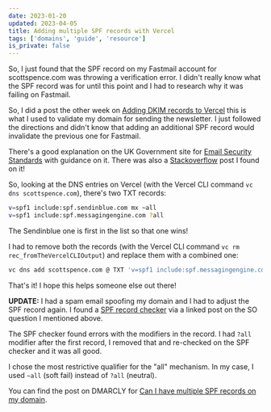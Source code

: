 ```yaml
---
date: 2023-01-20
updated: 2023-04-05
title: Adding multiple SPF records with Vercel
tags: ['domains', 'guide', 'resource']
is_private: false
---
```


So, I just found that the SPF record on my Fastmail account for
scottspence.com was throwing a verification error. I didn't really
know what the SPF record was for until this point and I had to
research why it was failing on Fastmail.

So, I did a post the other week on [Adding DKIM records to Vercel]
this is what I used to validate my domain for sending the newsletter.
I just followed the directions and didn't know that adding an
additional SPF record would invalidate the previous one for Fastmail.

There's a good explanation on the UK Government site for [Email
Security Standards] with guidance on it. There was also a
[Stackoverflow] post I found on it!

So, looking at the DNS entries on Vercel (with the Vercel CLI command
`vc dns scottspence.com`), there's two TXT records:

<!-- cSpell:ignore messagingengine -->

```bash
v=spf1 include:spf.sendinblue.com mx ~all
v=spf1 include:spf.messagingengine.com ?all
```

The Sendinblue one is first in the list so that one wins!

I had to remove both the records (with the Vercel CLI command
`vc rm rec_fromTheVercelCLIOutput`) and replace them with a combined
one:

```bash
vc dns add scottspence.com @ TXT 'v=spf1 include:spf.messagingengine.com include:spf.sendinblue.com mx ~all'
```

That's it! I hope this helps someone else out there!

**UPDATE:** I had a spam email spoofing my domain and I had to adjust
the SPF record again. I found a [SPF record checker] via a linked post
on the SO question I mentioned above.

The SPF checker found errors with the modifiers in the record. I had
`?all` modifier after the first record, I removed that and re-checked
on the SPF checker and it was all good.

I chose the most restrictive qualifier for the "all" mechanism. In my
case, I used `~all` (soft fail) instead of `?all` (neutral).

You can find the post on DMARCLY for [Can I have multiple SPF records
on my domain].

<!-- Links -->

[stackoverflow]: https://stackoverflow.com/a/51001395
[email security standards]:
  https://www.gov.uk/government/publications/email-security-standards/sender-policy-framework-spf
[adding dkim records to vercel]:
  https://scottspence.com/posts/adding-dkim-records-to-vercel
[can i have multiple spf records on my domain]:
  https://dmarcly.com/blog/can-i-have-multiple-spf-records-on-my-domain
[spf record checker]: https://dmarcly.com/tools/spf-record-checker
